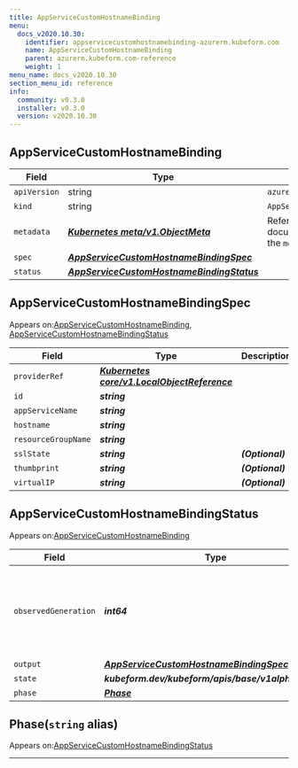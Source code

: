 ```yaml
---
title: AppServiceCustomHostnameBinding
menu:
  docs_v2020.10.30:
    identifier: appservicecustomhostnamebinding-azurerm.kubeform.com
    name: AppServiceCustomHostnameBinding
    parent: azurerm.kubeform.com-reference
    weight: 1
menu_name: docs_v2020.10.30
section_menu_id: reference
info:
  community: v0.3.0
  installer: v0.3.0
  version: v2020.10.30
---
```


## AppServiceCustomHostnameBinding
| Field | Type | Description |
| ------ | ----- | ----------- |
| `apiVersion` | string | `azurerm.kubeform.com/v1alpha1` |
|    `kind` | string | `AppServiceCustomHostnameBinding` |
| `metadata` | ***[Kubernetes meta/v1.ObjectMeta](https://v1-18.docs.kubernetes.io/docs/reference/generated/kubernetes-api/v1.18/#objectmeta-v1-meta)***|Refer to the Kubernetes API documentation for the fields of the `metadata` field.|
| `spec` | ***[AppServiceCustomHostnameBindingSpec](#appservicecustomhostnamebindingspec)***||
| `status` | ***[AppServiceCustomHostnameBindingStatus](#appservicecustomhostnamebindingstatus)***||
## AppServiceCustomHostnameBindingSpec

Appears on:[AppServiceCustomHostnameBinding](#appservicecustomhostnamebinding), [AppServiceCustomHostnameBindingStatus](#appservicecustomhostnamebindingstatus)

| Field | Type | Description |
| ------ | ----- | ----------- |
| `providerRef` | ***[Kubernetes core/v1.LocalObjectReference](https://v1-18.docs.kubernetes.io/docs/reference/generated/kubernetes-api/v1.18/#localobjectreference-v1-core)***||
| `id` | ***string***||
| `appServiceName` | ***string***||
| `hostname` | ***string***||
| `resourceGroupName` | ***string***||
| `sslState` | ***string***| ***(Optional)*** |
| `thumbprint` | ***string***| ***(Optional)*** |
| `virtualIP` | ***string***| ***(Optional)*** |
## AppServiceCustomHostnameBindingStatus

Appears on:[AppServiceCustomHostnameBinding](#appservicecustomhostnamebinding)

| Field | Type | Description |
| ------ | ----- | ----------- |
| `observedGeneration` | ***int64***| ***(Optional)*** Resource generation, which is updated on mutation by the API Server.|
| `output` | ***[AppServiceCustomHostnameBindingSpec](#appservicecustomhostnamebindingspec)***| ***(Optional)*** |
| `state` | ***kubeform.dev/kubeform/apis/base/v1alpha1.State***| ***(Optional)*** |
| `phase` | ***[Phase](#phase)***| ***(Optional)*** |
## Phase(`string` alias)

Appears on:[AppServiceCustomHostnameBindingStatus](#appservicecustomhostnamebindingstatus)

---

